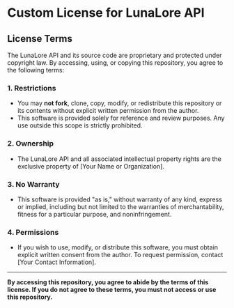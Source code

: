 # Custom License for LunaLore API

## License Terms

The LunaLore API and its source code are proprietary and protected under copyright law. By accessing, using, or copying this repository, you agree to the following terms:

### **1. Restrictions**
- You may **not fork**, clone, copy, modify, or redistribute this repository or its contents without explicit written permission from the author.
- This software is provided solely for reference and review purposes. Any use outside this scope is strictly prohibited.

### **2. Ownership**
- The LunaLore API and all associated intellectual property rights are the exclusive property of [Your Name or Organization].

### **3. No Warranty**
- This software is provided "as is," without warranty of any kind, express or implied, including but not limited to the warranties of merchantability, fitness for a particular purpose, and noninfringement.

### **4. Permissions**
- If you wish to use, modify, or distribute this software, you must obtain explicit written consent from the author. To request permission, contact [Your Contact Information].

---

**By accessing this repository, you agree to abide by the terms of this license. If you do not agree to these terms, you must not access or use this repository.**
